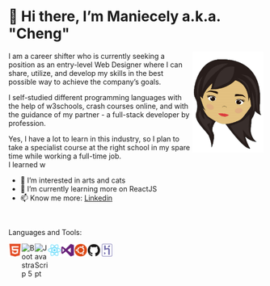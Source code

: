 <h1 class="text-capitalize">👋 Hi there, I’m Maniecely a.k.a. "Cheng"</h1>
<img align="right" alt="my photo" height="200px" src="https://github.com/chenghermogeno/chenghermogeno/blob/main/me.png">

I am a career shifter who is currently seeking a position as an entry-level Web Designer where I can share, utilize, and develop my skills in the best possible way to achieve the company’s goals.

I self-studied different programming languages with the help of w3schools, crash courses online, and with the guidance of my partner - a full-stack developer by profession.

Yes, I have a lot to learn in this industry, so I plan to take a specialist course at the right school in my spare time while working a full-time job.
<br>
I learned w
- 👀 I’m interested in arts and cats
- 🌱 I’m currently learning more on ReactJS
- 📫 Know me more: [Linkedin](www.linkedin.com/in/maniecely-hermogeno)
<br>

Languages and Tools:

<img align="left" alt="HTML 5" color="black" width="26px" src="https://github.com/devicons/devicon/blob/d98a72cb9a6d8e543ddbddc32bac231572349e96/icons/html5/html5-plain.svg" />
<img align="left" alt="Bootstrap 5" width="26px" src="https://raw.githubusercontent.com/jmnote/z-icons/master/svg/bootstrap.svg" />
<img align="left" alt="JavaScript" width="26px" src="https://raw.githubusercontent.com/jmnote/z-icons/master/svg/javascript.svg" />
<img align="left" alt="Reactjs" width="26px" src="https://github.com/devicons/devicon/blob/d98a72cb9a6d8e543ddbddc32bac231572349e96/icons/react/react-original.svg" />
<img align="left" alt="Visual Studio" width="26px" src="https://github.com/devicons/devicon/blob/d98a72cb9a6d8e543ddbddc32bac231572349e96/icons/visualstudio/visualstudio-plain.svg" />
<img align="left" alt="Visual Studio" width="26px" src="https://github.com/devicons/devicon/blob/d98a72cb9a6d8e543ddbddc32bac231572349e96/icons/ubuntu/ubuntu-plain.svg" />
<img align="left" alt="Github" width="26px" src="https://github.com/devicons/devicon/blob/d98a72cb9a6d8e543ddbddc32bac231572349e96/icons/github/github-original.svg" />
<a href="https://cheng-react-task-tracker.herokuapp.com/"><img align="left" alt="Heroku" width="26px" src="https://github.com/devicons/devicon/blob/d98a72cb9a6d8e543ddbddc32bac231572349e96/icons/heroku/heroku-original.svg"  /></a>

